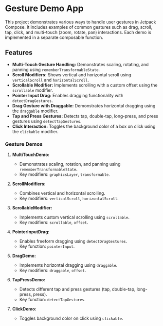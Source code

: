 # Gesture Demo App

This project demonstrates various ways to handle user gestures in Jetpack Compose. It includes examples of common gestures such as drag, scroll, tap, click, and multi-touch (zoom, rotate, pan) interactions. Each demo is implemented in a separate composable function.

## Features

- **Multi-Touch Gesture Handling:** Demonstrates scaling, rotating, and panning using `rememberTransformableState`.
- **Scroll Modifiers:** Shows vertical and horizontal scroll using `verticalScroll` and `horizontalScroll`.
- **Scrollable Modifier:** Implements scrolling with a custom offset using the `scrollable` modifier.
- **Pointer Input Drag:** Enables dragging functionality with `detectDragGestures`.
- **Drag Gesture with Draggable:** Demonstrates horizontal dragging using the `draggable` modifier.
- **Tap and Press Gestures:** Detects tap, double-tap, long-press, and press gestures using `detectTapGestures`.
- **Click Interaction:** Toggles the background color of a box on click using the `clickable` modifier.

### Gesture Demos

1. **MultiTouchDemo:**
   - Demonstrates scaling, rotation, and panning using `rememberTransformableState`.
   - Key modifiers: `graphicsLayer`, `transformable`.

2. **ScrollModifiers:**
   - Combines vertical and horizontal scrolling.
   - Key modifiers: `verticalScroll`, `horizontalScroll`.

3. **ScrollableModifier:**
   - Implements custom vertical scrolling using `scrollable`.
   - Key modifiers: `scrollable`, `offset`.

4. **PointerInputDrag:**
   - Enables freeform dragging using `detectDragGestures`.
   - Key function: `pointerInput`.

5. **DragDemo:**
   - Implements horizontal dragging using `draggable`.
   - Key modifiers: `draggable`, `offset`.

6. **TapPressDemo:**
   - Detects different tap and press gestures (tap, double-tap, long-press, press).
   - Key function: `detectTapGestures`.

7. **ClickDemo:**
   - Toggles background color on click using `clickable`.
